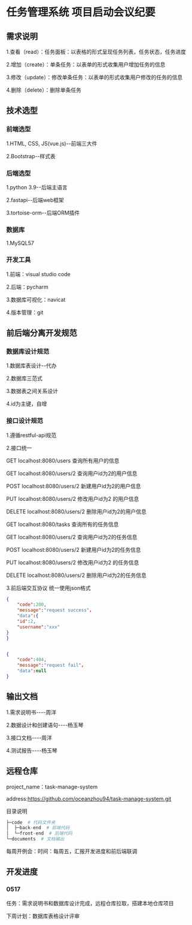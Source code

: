 # 任务管理系统 项目启动会议纪要

## 需求说明

1.查看（read）：任务面板：以表格的形式呈现任务列表，任务状态，任务进度

2.增加（create）：单条任务：以表单的形式收集用户增加任务的信息

3.修改（update）：修改单条任务：以表单的形式收集用户修改的任务的信息

4.删除（delete）：删除单条任务

## 技术选型

### 前端选型

1.HTML, CSS, JS(vue.js)--前端三大件

2.Bootstrap--样式表

### 后端选型

1.python 3.9--后端主语言

2.fastapi--后端web框架

3.tortoise-orm--后端ORM插件

### 数据库

1.MySQL57

### 开发工具

1.前端：visual studio code

2.后端：pycharm

3.数据库可视化：navicat

4.版本管理：git

## 前后端分离开发规范

### 数据库设计规范

1.数据库表设计--代办

2.数据库三范式

3.数据表之间关系设计

4.id为主键，自增

### 接口设计规范

1.遵循restful-api规范

2.接口统一

GET  localhost:8080/users  查询所有用户的信息

GET  localhost:8080/users/2  查询用户id为2的用户信息

POST  localhost:8080/users/2  新建用户id为2的用户信息

PUT  localhost:8080/users/2  修改用户id为2 的用户信息

DELETE localhost:8080/users/2  删除用户id为2的用户信息

GET  localhost:8080/tasks  查询所有的任务信息

GET  localhost:8080/users/2  查询用户id为2的任务信息

POST  localhost:8080/users/2  新建用户id为2的任务信息

PUT  localhost:8080/users/2  修改用户id为2 的任务信息

DELETE localhost:8080/users/2  删除用户id为2的任务信息

3.前后端交互协议
统一使用json格式

```json
{
    "code":200,
    "message":"request success"，
    "data":{
    "id":2,
    "username":"xxx"
}
}


{
    "code":404,
    "message":"request fail"，
    "data":null
}
```

## 输出文档

1.需求说明书----周洋

2.数据设计和创建语句----杨玉琴

3.接口文档----周洋

4.测试报告----杨玉琴

## 远程仓库

project_name：task-manage-system

address:https://github.com/oceanzhou94/task-manage-system.git

目录说明

```py	
├─code  # 代码文件夹
│  ├─back-end  # 前端代码
│  └─front-end  # 后端代码
└─documents  # 文档输出
```

每周开例会：时间：每周五，汇报开发进度和前后端联调

## 开发进度

### 0517

任务：需求说明书和数据库设计完成，远程仓库拉取，搭建本地仓库项目

下周计划：数据库表格设计评审









